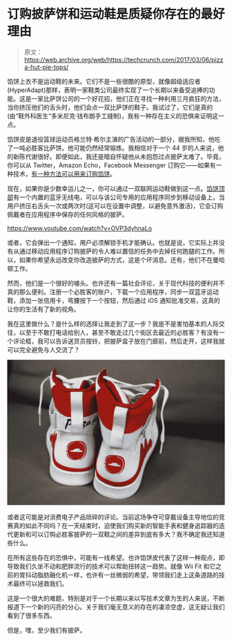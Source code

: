 # 订购披萨饼和运动鞋是质疑你存在的最好理由

> 原文：<https://web.archive.org/web/https://techcrunch.com/2017/03/06/pizza-hut-pie-tops/>

馅饼上衣不是运动鞋的未来。它们不是一些很酷的原型，就像超级适应者(HyperAdapt)那样，表明一家鞋类公司最终实现了一个长期以来备受追捧的功能。这是一家比萨饼公司的一个好花招，他们正在寻找一种利用三月疯狂的方法，当你挤压他们的舌头时，他们会点一双比萨饼的鞋子。我试过了，它们是真的(由“鞋外科医生”多米尼克·钱布朗手工缝制)，我有一种存在主义的恐惧来证明这一点。

馅饼皮是退役篮球运动员格兰特·希尔主演的广告活动的一部分，据我所知，他吃了一吨必胜客比萨饼。他可能仍然经常锻炼。我相信对于一个 44 岁的人来说，他的新陈代谢很好。即便如此，我还是暗自怀疑他从未抱怨过点披萨太难了。毕竟，你可以从 Twitter，Amazon Echo，Facebook Messenger 订购它——如果有一种技术，[有一种方法可以用来订购馅饼](https://web.archive.org/web/20221208132514/https://beta.techcrunch.com/tag/pizza/)。

现在，如果你是少数幸运儿之一，你可以通过一双联网运动鞋做到这一点。[馅饼顶部](https://web.archive.org/web/20221208132514/https://www.youtube.com/watch?v=_SejAQyBLKw)有一个内置的蓝牙无线电，可以与该公司专用的应用程序同步到移动设备上。当用户挤压右舌头一次或两次时(这可以在设置中调整，以避免意外激活)，它会订购佩戴者在应用程序中保存的任何风格的披萨。

https://www.youtube.com/watch?v=OVP3dyhnaLo

或者，它会弹出一个通知，用户必须解锁手机才能确认。也就是说，它实际上并没有从通过移动应用程序订购披萨的令人难以置信的任务中去掉任何跑腿的工作。所以，如果你希望永远改变你改造披萨的方式，这是个坏消息。还有，他们不在曼哈顿工作。

然而，他们是一个很好的噱头。也许还有一篇社会评论，关于现代科技的便利并不真的那么便利。注册一个必胜客的账户，下载一个应用程序，同步一双蓝牙运动鞋，添加一张信用卡，弯腰按下一个按钮，然后通过 iOS 通知批准交易，这真的让你的生活有了新的视角。

我在这里做什么？是什么样的选择让我走到了这一步？我是不是害怕基本的人际交往，以至于不敢打电话给别人，甚至不敢走过几个街区去最近的必胜客？有没有一个评论框，我可以告诉送货员按铃，把披萨盒子放在门廊前，然后走开，这样我就可以完全避免与人交流了？

![](img/0b2fceeb196f374ae1bab8037fc03e6a.png)

或者这可能是对消费电子产品琐碎的评论。当前这场争夺可穿戴设备主导地位的竞赛真的如此不同吗？在一天结束时，迫使我们购买新的智能手表和健身追踪器的迭代更新和可以订购必胜客披萨的一双鞋之间的差异到底有多大？我不确定我还知道些什么。

在所有这些存在的恐惧中，可能有一线希望。也许馅饼皮代表了这样一种观点，即导致我们久坐不动和肥胖流行的技术可以帮助扭转这一趋势。就像 Wii Fit 和它之前的胃抖动脂肪融化机一样，也许有一丝微弱的希望，带领我们走上这条道路的技术最终可以拯救我们。

这是一个很大的难题，特别是对于一个长期以来以写技术文章为生的人来说，不断报道下一个新的闪亮的分心。关于我们毫无意义的存在的凄凉空虚，这无疑让我们看到了很多东西。

但是，嘿，至少我们有披萨。